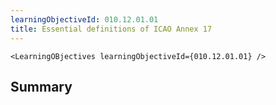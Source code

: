 ```yaml
---
learningObjectiveId: 010.12.01.01
title: Essential definitions of ICAO Annex 17
---
```


```tsx eval
<LearningOBjectives learningObjectiveId={010.12.01.01} />
```

## Summary
